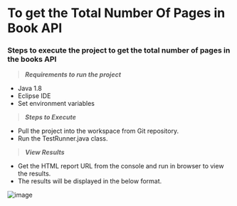 # To get the Total Number Of Pages in Book API
### Steps to execute the project to get the total number of pages in the books API

> ***Requirements to run the project***
  - Java 1.8
  - Eclipse IDE
  - Set environment variables
    
> ***Steps to Execute***  
   - Pull the project into the workspace from Git repository.
   - Run the TestRunner.java class.
   
> ***View Results***
   - Get the HTML report URL from the console and run in browser to view the results.
   - The results will be displayed in the below format.

![image](https://user-images.githubusercontent.com/107938725/174913255-bb0e3f1d-ebac-47b0-bef1-9ed67b717dc3.png)
